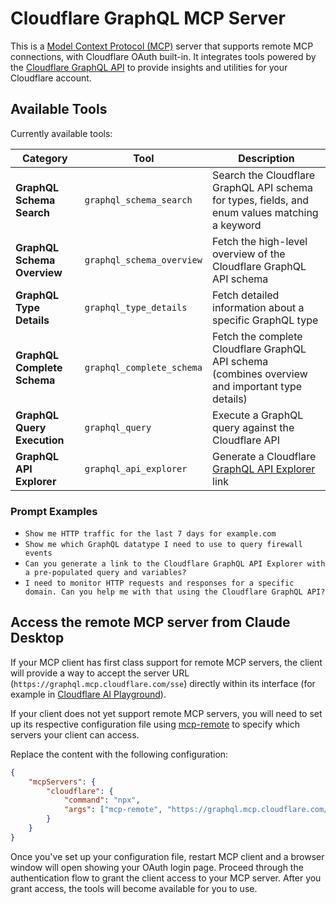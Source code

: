 # Cloudflare GraphQL MCP Server

This is a [Model Context Protocol (MCP)](https://modelcontextprotocol.io/introduction) server that supports remote MCP
connections, with Cloudflare OAuth built-in. It integrates tools powered by the [Cloudflare GraphQL API](https://developers.cloudflare.com/analytics/graphql-api/) to provide insights and utilities for your Cloudflare account.

## Available Tools

Currently available tools:

| **Category**                | **Tool**                  | **Description**                                                                                 |
| --------------------------- | ------------------------- | ----------------------------------------------------------------------------------------------- |
| **GraphQL Schema Search**   | `graphql_schema_search`   | Search the Cloudflare GraphQL API schema for types, fields, and enum values matching a keyword  |
| **GraphQL Schema Overview** | `graphql_schema_overview` | Fetch the high-level overview of the Cloudflare GraphQL API schema                              |
| **GraphQL Type Details**    | `graphql_type_details`    | Fetch detailed information about a specific GraphQL type                                        |
| **GraphQL Complete Schema** | `graphql_complete_schema` | Fetch the complete Cloudflare GraphQL API schema (combines overview and important type details) |
| **GraphQL Query Execution** | `graphql_query`           | Execute a GraphQL query against the Cloudflare API                                              |
| **GraphQL API Explorer**    | `graphql_api_explorer`    | Generate a Cloudflare [GraphQL API Explorer](https://graphql.cloudflare.com/explorer) link      |

### Prompt Examples

- `Show me HTTP traffic for the last 7 days for example.com`
- `Show me which GraphQL datatype I need to use to query firewall events`
- `Can you generate a link to the Cloudflare GraphQL API Explorer with a pre-populated query and variables?`
- `I need to monitor HTTP requests and responses for a specific domain. Can you help me with that using the Cloudflare GraphQL API?`

## Access the remote MCP server from Claude Desktop

If your MCP client has first class support for remote MCP servers, the client will provide a way to accept the server URL (`https://graphql.mcp.cloudflare.com/sse`) directly within its interface (for example in [Cloudflare AI Playground](https://playground.ai.cloudflare.com/)).

If your client does not yet support remote MCP servers, you will need to set up its respective configuration file using [mcp-remote](https://www.npmjs.com/package/mcp-remote) to specify which servers your client can access.

Replace the content with the following configuration:

```json
{
	"mcpServers": {
		"cloudflare": {
			"command": "npx",
			"args": ["mcp-remote", "https://graphql.mcp.cloudflare.com/sse"]
		}
	}
}
```

Once you've set up your configuration file, restart MCP client and a browser window will open showing your OAuth login page. Proceed through the authentication flow to grant the client access to your MCP server. After you grant access, the tools will become available for you to use.
